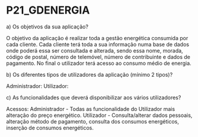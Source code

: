 # P21_GDENERGIA

a) Os objetivos da sua aplicação?

O objetivo da aplicação é realizar toda a gestão energética consumida por cada cliente. Cada cliente terá toda a sua informação numa base de dados onde poderá essa ser consultada e alterada, sendo essa nome, morada, código de postal, número de telemóvel, número de contribuinte e dados de pagamento.
No final o utilizador terá acesso ao consumo médio de energia.

b) Os diferentes tipos de utilizadores da aplicação (mínimo 2 tipos)?

Administrador:
Utilizador:

c) As funcionalidades que deverá disponibilizar aos vários utilizadores?

Acessos:
Administrador - Todas as funcionalidade do Utilizador mais alteração do preço energético.
Utilizador - Consulta/alterar dados pessoais, alteração método de pagamento, consulta dos consumos energéticos, inserção de consumos energéticos.
